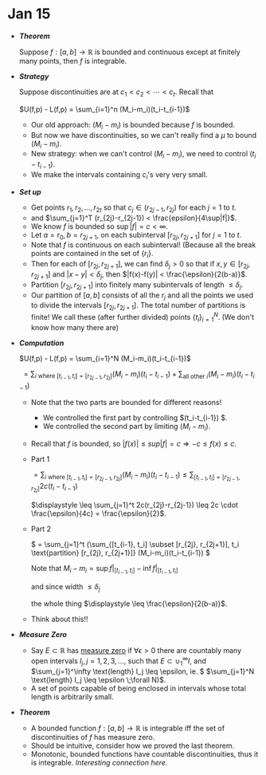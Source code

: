 # Jan 15

- ***Theorem***

  Suppose $f:[a,b] \rightarrow \mathbb{R}$ is bounded and continuous except at finitely many points, then $f$ is integrable. 

- ***Strategy***

  Suppose discontinuities are at $c_1 < c_2 < \cdots < c_t$. Recall that 

  $U(f,p) - L(f,p) = \sum_{i=1}^n (M_i-m_i)(t_i-t_{i-1})$ 

  -  Our old approach: $(M_i-m_i)$ is bounded because $f$ is bounded.
  - But now we have discontinuities, so we can't really find a $\mu$ to bound $(M_i - m_i)$. 
  - New strategy: when we can't control $(M_i - m_i)$, we need to control $(t_i - t_{i-1})$. 
  - We make the intervals containing $c_i$'s very very small.

- ***Set up***

  - Get points $r_1, r_2, \ldots, r_{2t}$ so that $c_j \in (r_{2j-1}, r_{2j})$ for each $j = 1$ to $t$. 
  - and $\sum_{j=1}^T (r_{2j}-r_{2j-1}) < \frac{epsilon}{4\sup|f|}$. 
  - We know $f$ is bounded so $\sup |f| = c < \infty$. 
  - Let $a=r_0, b = r_{2j+1}$, on each subinterval $[r_{2j}, r_{2j+1}]$ for $j = 1$ to $t$. 
  - Note that $f$ is continuous on each subinterval! (Because all the break points are contained in the set of $\{r_i\}$. 
  - Then for each of $[r_{2j},r_{2j+1}]$, we can find $\delta_j > 0$ so that if $x,y \in [r_{2j},r_{2j+1}]$ and $|x-y|<\delta_j$, then $|f(x)-f(y)| < \frac{\epsilon}{2(b-a)}$. 
  - Partition $[r_{2 j}, r_{2j+1}]$ into finitely many subintervals of length $\leq \delta_j$. 
  - Our partition of $[a,b]$ consists of all the $r_j$ and all the points we used to divide the intervals $[r_{2j},r_{2j+1}]$. The total number of partitions is finite! We call these (after further divided) points $\{t_i\} _{i=1}^N$. (We don't know how many there are)

- ***Computation***

  $U(f,p) - L(f,p) = \sum_{i=1}^N (M_i-m_i)(t_i-t_{i-1})$

  ​				$\displaystyle = \sum_{i \text{ where } [t_{i-1}, t_i] = [r_{2j-1}, r_{2j}]} (M_i-m_i)(t_i-t_{i-1}) + \sum_{\text{all other } i} (M_i-m_i)(t_i-t_{i-1})$ 

  - Note that the two parts are bounded for different reasons!

    - We controlled the first part by controlling $(t_i-t_{i-1}) $.
    - We controlled the second part by limiting $(M_i-m_i)$. 

  - Recall that $f$ is bounded, so $|f(x)| \leq sup|f| = c \Rightarrow -c \leq f(x) \leq c$. 

  - Part 1

    $\displaystyle = \sum_{i \text{ where } [t_{i-1}, t_i] = [r_{2j-1}, r_{2j}]} (M_i-m_i)(t_i-t_{i-1})  \leq \sum_{[t_{i-1}, t_i] = [r_{2j-1}, r_{2j}]} 2c(t_i-t_{i-1})​$ 

    $\displaystyle \leq \sum_{j=1}^t 2c(r_{2j}-r_{2j-1}) \leq 2c \cdot \frac{\epsilon}{4c} = \frac{\epsilon}{2}$. 

  - Part 2

    $ = \sum_{j=1}^t (\sum_{[t_{i-1}, t_i] \subset [r_{2j}, r_{2j+1}], t_i \text{partition} [r_{2j}, r_{2j+1}]} (M_i-m_i)(t_i-t_{i-1}) $ 

    Note that $\displaystyle M_i - m_i = \sup f|_{[t_{i-1}, t_i]} - \inf f|_{[t_{i-1},t_i]}$

    and since width $\leq \delta_j$ 

    the whole thing $\displaystyle \leq \frac{\epsilon}{2(b-a)}$. 

  - Think about this!!

- ***Measure Zero***

  - Say $E \subset \mathbb{R}$ has <u>measure zero</u> if $\forall \epsilon > 0$ there are countably many open intervals $I_j, j=1,2,3,\ldots$, such that $E \subset \cup_1^\infty I$, and $\sum_{j=1}^\infty \text{length} I_j \leq \epsilon, ie. $ $\sum_{j=1}^N \text{length} I_j \leq \epsilon \;\forall N)$. 
  - A set of points capable of being enclosed in intervals whose total length is arbitrarily small.



- ***Theorem***
  - A bounded function $f:[a,b]\rightarrow \mathbb{R}$ is integrable iff the set of discontinuities of $f$ has measure zero. 
  - Should be intuitive, consider how we proved the last theorem.
  - Monotonic, bounded functions have countable discontinuities, thus it is integrable. _Interesting connection here._

